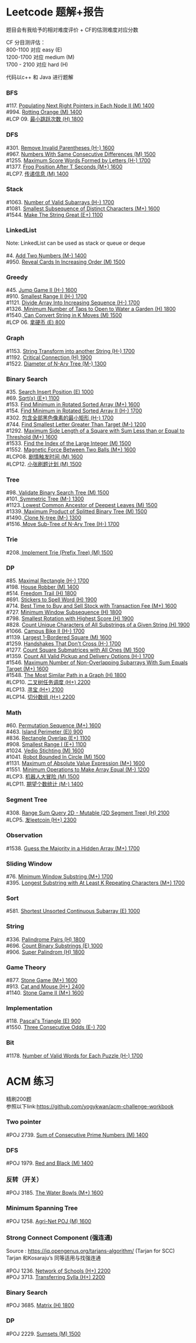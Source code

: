 # Leetcode 题解+报告

题目会有我给予的相对难度评价 + CF的估测难度对应分数

CF 分目测评估：<br />
800-1100 对应 easy (E)<br />
1200-1700 对应 medium (M)<br />
1700 - 2100 对应 hard (H)<br />

代码以c++ 和 Java 进行题解

### BFS
#117. [Populating Next Right Pointers in Each Node II (M) 1400](./117.txt) <br />
#994. [Rotting Orange (M) 1400](./994.txt) <br />
#LCP 09. [最小跳跃次数 (H) 1800](./LCP09.txt) <br />
### DFS
#301. [Remove Invalid Parentheses (H-) 1600](./301.txt) <br />
#967. [ Numbers With Same Consecutive Differences (M) 1500](./967.txt) <br />
#1255. [Maximum Score Words Formed by Letters (H-) 1700](./1255.txt) <br />
#1377. [Frog Position After T Seconds (M+) 1600](./1377.txt) <br />
#LCP7. [ 传递信息 (M) 1400](./LCP7.txt) <br />
### Stack
#1063. [Number of Valid Subarrays (H-) 1700](./1063.txt) <br />
#1081. [Smallest Subsequence of Distinct Characters (M+) 1600](./1081.txt) <br />
#1544. [Make The String Great (E+) 1100](./1544.txt) <br />
### LinkedList
Note: LinkedList can be used as stack or queue or deque<br/><br/>
#4. [ Add Two Numbers (M-) 1400](./4.txt) <br />
#950. [Reveal Cards In Increasing Order (M) 1500](./950.txt) <br />
### Greedy
#45. [Jump Game II (H-) 1600](./45.txt) <br />
#910. [Smallest Range II (H-) 1700](./910.txt) <br />
#1121. [Divide Array Into Increasing Sequence (H-) 1700](./1121.txt) <br />
#1326.[ Minimum Number of Taps to Open to Water a Garden   (H) 1800](./1326.txt) <br />
#1540.[ Can Convert String in K Moves   (M) 1500](./1540.txt) <br />
#LCP 06. [拿硬币 (E) 800](./LCP06.txt) <br />
### Graph
#1153. [String Transform into another String (H-) 1700](./1153.txt) <br />
#1192. [Critical Connection (H) 1900](./1192.txt) <br />
#1522. [Diameter of N-Ary Tree (M-) 1300](./1522.txt) <br />
### Binary Search
#35. [Search Insert Position (E) 1000](./35.txt) <br />
#69. [Sqrt(x) (E+) 1100](./69.txt) <br />
#153. [ Find Minimum in Rotated Sorted Array (M+) 1600](./153.txt) <br />
#154. [ Find Minimum in Rotated Sorted Array II (H-) 1700](./154.txt) <br />
#302. [包含全部黑色像素的最小矩形 (H-) 1700](./302.txt) <br />
#744. [Find Smallest Letter Greater Than Target (M-) 1200](./744.txt) <br />
#1292. [Maximum Side Length of a Square with Sum Less than or Equal to Threshold (M+) 1600](./1292.txt) <br />
#1533. [Find the Index of the Large Integer (M) 1500](./1533.txt) <br />
#1552. [Magnetic Force Between Two Balls (M+) 1600](./1552.txt) <br />
#LCP08. [剧情触发时间 (M) 1600](./LCP08.txt) <br />
#LCP12. [小张刷题计划 (M) 1500](./LCP12.txt) <br />
### Tree
#98.[ Validate Binary Search Tree (M) 1500](./98.txt) <br />
#101.[ Symmetric Tree (M-) 1300](./101.txt) <br />
#1123.[ Lowest Common Ancestor of Deepest Leaves (M) 1500](./1123.txt) <br />
#1339.[ Maximum Product of Splitted Binary Tree (M) 1500](./1339.txt) <br />
#1490.[ Clone N-tree (M-) 1300](./1490.txt) <br />
#1516.[ Move Sub-Tree of N-Ary Tree (H-) 1700](./1516.txt) <br />
### Trie
#208.[ Implement Trie (Prefix Tree) (M) 1500](./208.txt) <br />
### DP
#85. [Maximal Rectangle (H-) 1700](./85.txt) <br />
#198. [House Robber (M) 1400](./198.txt) <br />
#514. [ Freedom Trail (H) 1800](./514.txt) <br />
#691. [Stickers to Spell Word (H) 1900](./691.txt) <br />
#714. [Best Time to Buy and Sell Stock with Transaction Fee (M+) 1600](./714.txt) <br />
#727. [Minimum Window Subsequence (H) 1800](./727.txt) <br />
#798. [Smallest Rotation with Highest Score (H) 1900](./798.txt) <br />
#828. [Count Unique Characters of All Substrings of a Given String (H) 1900](./828.txt) <br />
#1066. [Campus Bike II (H-) 1700](./1066.txt) <br />
#1139. [Largest 1-Bordered Square (M) 1600](./1139.txt) <br />
#1259. [ Handshakes That Don't Cross (H-) 1700](./1259.txt) <br />
#1277. [Count Square Submatrices with All Ones (M) 1500](./1277.txt) <br />
#1359. [Count All Valid Pickup and Delivery Options (H-) 1700](./1359.txt) <br />
#1546. [ Maximum Number of Non-Overlapping Subarrays With Sum Equals Target (M+) 1600](./1546.txt) <br />
#1548. [ The Most Similar Path in a Graph  (H) 1800](./1548.txt) <br />
#LCP10. [ 二叉树任务调度 (H+) 2200](./LCP10.txt) <br />
#LCP13. [ 寻宝 (H+) 2100](./LCP13.txt) <br />
#LCP14. [ 切分数组 (H+) 2200](./LCP14.txt) <br />
### Math
#60. [ Permutation Sequence (M+) 1600](./60.txt) <br />
#463. [ Island Perimeter (E)) 900](./463.txt) <br />
#836. [ Rectangle Overlap (E+) 1100](./836.txt) <br />
#908. [ Smallest Range I (E+) 1100](./908.txt) <br />
#1024. [Vedio Stichting (M) 1600](./1024.txt) <br />
#1041. [Robot Bounded In Circle (M) 1500](./1041.txt) <br />
#1131. [Maximum of Absolute Value Expression (M+) 1600](./1131.txt) <br />
#1551. [Minimum Operations to Make Array Equal (M-) 1200](./1551.txt) <br />
#LCP3. [ 机器人大冒险 (M) 1500](./LCP3.txt) <br />
#LCP11. [  期望个数统计 (M-) 1400](./LCP11.txt) <br />
### Segment Tree
#308. [ Range Sum Query 2D - Mutable (2D Segment Tree) (H) 2100](./308.txt) <br />
#LCP5. [ 发leetcoin (H+) 2300](./LCP5.txt) <br />
### Observation
#1538. [ Guess the Majority in a Hidden Array (M+) 1700](./1538.txt) <br />
### Sliding Window
#76. [  Minimum Window Substring (M+) 1700](./76.txt) <br />
#395. [Longest Substring with At Least K Repeating Characters (M+) 1700](./395.txt) <br />
### Sort
#581. [ Shortest Unsorted Continuous Subarray (E) 1000](./581.txt) <br />
### String
#336. [Palindrome Pairs (H) 1800](./336.txt) <br />
#696. [Count Binary Substrings (E) 1000](./696.txt) <br />
#906. [Super Palindrom (H) 1800](./906.txt) <br />
### Game Theory
#877. [Stone Game (M+) 1600](./877.txt) <br />
#913. [Cat and Mouse (H+) 2400](./913.txt) <br />
#1140. [Stone Game II (M+) 1600](./1140.txt) <br />
### Implementation
#118. [Pascal's Triangle (E) 900](./118.txt) <br />
#1550. [ Three Consecutive Odds (E-) 700](./1550.txt) <br />
### Bit
#1178. [Number of Valid Words for Each Puzzle (H-) 1700](./1178.txt) <br />

# ACM 练习
精刷200题<br/>
参照以下link:https://github.com/yogykwan/acm-challenge-workbook
### Two pointer
#POJ 2739. [ Sum of Consecutive Prime Numbers (M) 1400](./POJ2739.txt) <br />
### DFS
#POJ 1979. [ Red and Black (M) 1400](./POJ1979.txt) <br />
### 反转（开关）
#POJ 3185. [ The Water Bowls (M+) 1600](./POJ3185.txt) <br />
### Minimum Spanning Tree
#POJ 1258. [ Agri-Net POJ  (M) 1600](./POJ1258.txt) <br />
### Strong Connect Component (强连通)
Source : https://iq.opengenus.org/tarjans-algorithm/ (Tarjan for SCC)<br>
Tarjan 和Kosaraju’s 同等适用与找强连通<br/><br/>
#POJ 1236. [Network of Schools  (H+) 2200](./POJ1236.txt) <br />
#POJ 3713. [Transferring Sylla  (H+) 2200](./POJ3713.txt) <br />
 ### Binary Search 
 #POJ 3685. [Matrix (H) 1800](./POJ3685.txt) <br />
  ### DP 
 #POJ 2229. [Sumsets (M) 1500](./POJ2229.txt) <br />
